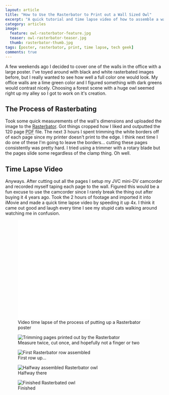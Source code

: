 ```yaml
---
layout: article
title: "How to Use the Rasterbator to Print out a Wall Sized Owl"
excerpt: "A quick tutorial and time lapse video of how to assemble a wall sized poster using The Rasterbator."
category: articles
image: 
  feature: owl-rasterbator-feature.jpg
  teaser: owl-rasterbator-teaser.jpg
  thumb: rasterbator-thumb.jpg
tags: [poster, rasterbator, print, time lapse, tech geek]
comments: true
---
```


A few weekends ago I decided to cover one of the walls in the office with a large poster. I've toyed around with black and white rasterbated images before, but I really wanted to see how well a full color one would look. My office walls are a lime green color and I figured something with dark greens would contrast nicely. Choosing a forest scene with a huge owl seemed right up my alley so I got to work on it's creation.

## The Process of Rasterbating

Took some quick measurements of the wall's dimensions and uploaded the image to the [Rasterbator](http://arje.net/rasterbator"). Got things cropped how I liked and outputted the 120 page <abbr title="portable document format">PDF</abbr> file. The next 3 hours I spent trimming the white borders off of each page since my printer doesn't print to the edge. I think next time I do one of these I'm going to leave the borders... cutting these pages consistently was pretty hard. I tried using a trimmer with a rotary blade but the pages slide some regardless of the clamp thing. Oh well.

## Time Lapse Video

Anyways. After cutting out all the pages I setup my JVC mini-DV camcorder and recorded myself taping each page to the wall. Figured this would be a fun excuse to use the camcorder since I rarely break the thing out after buying it 4 years ago. Took the 2 hours of footage and imported it into iMovie and made a quick time lapse video by speeding it up 4x. I think it came out good and laugh every time I see my stupid cats walking around watching me in confusion.

<figure class="large">
    <iframe width="420" height="315" src="//www.youtube.com/embed/05Qy88RUJHA" frameborder="0"> </iframe>
    <figcaption>Video time lapse of the process of putting up a Rasterbator poster</figcaption>
</figure>

<figure>
    <img src="{{ site.url }}/images/rasterbator-trimming-pages.jpg" alt="Trimming pages printed out by the Rasterbator">
    <figcaption>Measure twice, cut once, and hopefully not a finger or two</figcaption>
</figure>

<figure>
    <img src="{{ site.url }}/images/rasterbator-firstrow-owl.jpg" alt="First Rasterbator row assembled">
    <figcaption>First row up&#8230;</figcaption>
</figure>

<figure>
    <img src="{{ site.url }}/images/rasterbator-halfway-owl.jpg" alt="Halfway assembled Rasterbator owl">
    <figcaption>Halfway there</figcaption>
</figure>

<figure>
    <img src="{{ site.url }}/images/rasterbator-finished-owl.jpg" alt="Finished Rasterbated owl">
    <figcaption>Finished</figcaption>
</figure>